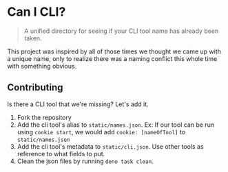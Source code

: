 # Can I CLI?

> A unified directory for seeing if your CLI tool name has already been taken.

This project was inspired by all of those times we thought we came up with a
unique name, only to realize there was a naming conflict this whole time with
something obvious.

## Contributing

Is there a CLI tool that we're missing? Let's add it.

1. Fork the repository
2. Add the cli tool's alias to `static/names.json`. Ex: If our tool can be run
   using `cookie start`, we would add `cookie: [nameOfTool]` to
   `static/names.json`
3. Add the cli tool's metadata to `static/cli.json`. Use other tools as
   reference to what fields to put.
4. Clean the json files by running `deno task clean`.
